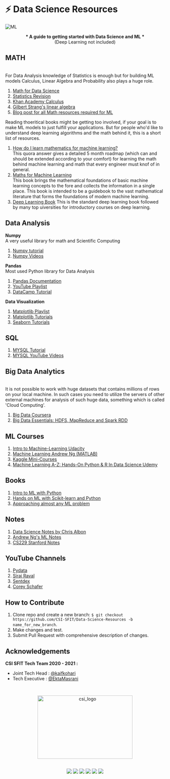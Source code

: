 
# ⚡ Data Science Resources 

![ML](https://media.geeksforgeeks.org/wp-content/cdn-uploads/machineLearning3.png)
 
<p align="center">
<b>* A guide to getting started with Data Science and ML * </b>
<br>(Deep Learning not included)
</p>

## MATH

<br>For Data Analysis knowledge of Statistics is enough but for building ML models Calculus, Linear Algebra and Probability also plays a huge role. 
1. [Math for Data Science](https://www.coursera.org/specializations/mathematics-for-data-science#courses)
2. [Statistics Revision](https://www.youtube.com/watch?v=xxpc-HPKN28)
3. [Khan Academy Calculus](https://www.youtube.com/playlist?list=PL19E79A0638C8D449)
4. [Gilbert Strang's linear algebra](https://ocw.mit.edu/courses/mathematics/18-06-linear-algebra-spring-2010/) 
5. [Blog post for all Math resources required for ML](https://towardsdatascience.com/mathematics-for-data-science-e53939ee8306)

Reading thoeritical books might be getting too involved, if your goal is to make ML models to just fulfill your applications. But for people who'd like to understand deep learning algorithms and the math behind it, this is a short list of resources. 
1. [How do I learn mathematics for machine learning?](https://qr.ae/pN4oZT)                              
This quora answer gives a detailed 5 month roadmap (which can and should be extended according to your comfort) for learning the math behind machine learning and math that every engineer must knof of in general.
2. [Maths for Machine Learning](https://mml-book.github.io/book/mml-book.pdf)                               
This book brings the mathematical foundations of basic machine learning concepts to the fore and collects the information in a single place. This book is intended to be a guidebook to the vast mathematical literature that forms the foundations of modern machine learning.
3. [Deep Learning Book](https://www.deeplearningbook.org/)
This is the standard deep learning book followed by many top uiversities for introductory courses on deep learning.

## Data Analysis

**Numpy**
<br>A very useful library for math and Scientific Computing
1. [Numpy tutorial](https://numpy.org/doc/stable/)
2. [Numpy Videos](https://www.youtube.com/watch?v=QUT1VHiLmmI)

**Pandas**
<br>Most used Python library for Data Analysis
1. [Pandas Documentation](https://pandas.pydata.org/docs/getting_started/index.html)
2. [YouTube Playlist](https://www.youtube.com/playlist?list=PL-osiE80TeTsWmV9i9c58mdDCSskIFdDS)
3. [DataCamp Tutorial](https://www.datacamp.com/community/tutorials/pandas-tutorial-dataframe-python)

**Data Visualization**
1. [Matplotlib Playlist](https://www.youtube.com/playlist?list=PL-osiE80TeTvipOqomVEeZ1HRrcEvtZB_)
2. [Matplotlib Tutorials](https://www.tutorialspoint.com/matplotlib/index.htm)
3. [Seaborn Tutorials](https://www.tutorialspoint.com/seaborn/index.htm)

## **SQL**
1. [MYSQL Tutorial](https://www.mysqltutorial.org/)
2. [MYSQL YouTube Videos](https://www.youtube.com/watch?v=7S_tz1z_5bA)

## **Big Data Analytics**
<br> It is not possible to work with huge datasets that contains millions of rows on your local machine. In such cases you need to utilize the servers of other external  machines for analysis of such huge data, something which is called 'Cloud Computing'.

1. [Big Data Coursera](https://www.coursera.org/specializations/big-data)
2. [Big Data Essentials: HDFS, MapReduce and Spark RDD](https://www.coursera.org/learn/big-data-essentials)

## ML Courses 
1. [Intro to Machine-Learning Udacity](https://www.udacity.com/course/intro-to-machine-learning--ud120)
2. [Machine Learning Andrew Ng (MATLAB)](https://www.coursera.org/learn/machine-learning?utm_source=gg&utm_medium=sem&utm_content=07-StanfordML-IN&campaignid=1950458127&adgroupid=71501032500&device=c&keyword=coursera%20machine%20learning&matchtype=e&network=g&devicemodel=&adpostion=&creativeid=415449761695&hide_mobile_promo&gclid=Cj0KCQjwtZH7BRDzARIsAGjbK2aUIpKfiAuKhgBSeuHuXBmXOhVZKB9S6zg7wkrCxukIS4Mf9uSgKzYaAgECEALw_wcB)
3. [Kaggle Mini-Courses](https://www.kaggle.com/learn/overview)
4. [Machine Learning A-Z: Hands-On Python & R In Data Science Udemy](https://www.udemy.com/course/machinelearning/)


## Books
1. [Intro to ML with Python](https://www.pdfdrive.com/introduction-to-machine-learning-with-python-e58337749.html)
2. [Hands on ML with Scikit-learn and Python](http://index-of.es/Varios-2/Hands%20on%20Machine%20Learning%20with%20Scikit%20Learn%20and%20Tensorflow.pdf)
3. [Approaching almost any ML problem](https://www.amazon.in/Approaching-Almost-Machine-Learning-Problem-ebook/dp/B089P13QHT)

## Notes
1. [Data Science Notes by Chris Albon](https://chrisalbon.com/)
2. [Andrew Ng's ML Notes](https://www.kaggle.com/getting-started/145431)
3. [CS229 Stanford Notes](http://cs229.stanford.edu/syllabus.html)

## YouTube Channels 
1. [Pydata](https://www.youtube.com/channel/UCOjD18EJYcsBog4IozkF_7w)
2. [Siraj Raval](https://www.youtube.com/channel/UCWN3xxRkmTPmbKwht9FuE5A)
3. [Sentdex](https://www.youtube.com/user/sentdex)
4. [Corey Schafer](https://www.youtube.com/channel/UCCezIgC97PvUuR4_gbFUs5g)

**How to Contribute**
---

1. Clone repo and create a new branch: `$ git checkout https://github.com/CSI-SFIT/Data-Science-Resources -b name_for_new_branch`.
2. Make changes and test.
3. Submit Pull Request with comprehensive description of changes.

**Acknowledgements**
---

**CSI SFIT Tech Team 2020 - 2021 :**
+ Joint Tech Head : [@kaifkohari](https://github.com/Kaif10)
+ Tech Executive : [@EktaMasrani](https://github.com/ekta18)

<br>
<p align="center">
  <a href="https://www.csi.sfit.ac.in/">
    <img src="https://www.csi.sfit.ac.in/logo.png"
         alt="csi_logo" width="300" height="200">
  </a>
</p>

<br>
<div align="center">
  <a href="https://www.instagram.com/csi_sfit/" target="_blank"><img src="https://img.icons8.com/fluent/48/000000/instagram-new.png"/></a>
  <a href="https://twitter.com/csi_sfit" target="_blank"><img src="https://img.icons8.com/fluent/48/000000/twitter.png"/></a>
  <a href="https://www.facebook.com/csi.sfit" target="_blank"><img src="https://img.icons8.com/fluent/48/000000/facebook-new.png"/></a>
  <a href="https://www.youtube.com/channel/UC7fiMWl2n3BXDQCKk3blUMA" target="_blank"><img src="https://img.icons8.com/color/48/000000/youtube-play.png"/></a>
  <a href="#" target="_blank"><img src="https://img.icons8.com/color/48/000000/discord-new-logo.png"/></a>
  <a href="mailto: csi@sfit.ac.in" target="_blank"><img src="https://img.icons8.com/fluent/48/000000/gmail.png"/></a>
</div>
